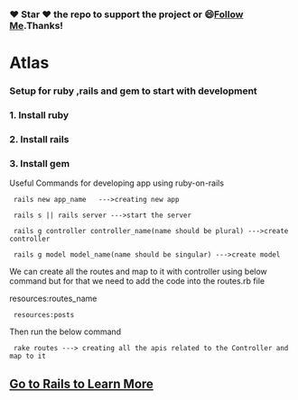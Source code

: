 
  ### :heart: Star :heart: the repo to support the project or :smile:[Follow Me](https://github.com/harsh6768).Thanks!

# Atlas
### Setup for ruby ,rails and gem to start with development

### 1. Install ruby
### 2. Install rails
### 3. Install gem 

Useful Commands for developing app using ruby-on-rails

     rails new app_name   --->creating new app 
     
     rails s || rails server --->start the server 
     
     rails g controller controller_name(name should be plural) --->create controller
     
     rails g model model_name(name should be singular) --->create model
     
We can create all the routes and map to it with controller using below command but for that we need to add the code into the routes.rb file

 resources:routes_name 
 
     resources:posts


Then run the below command

     rake routes ---> creating all the apis related to the Controller and map to it 
     

## [Go to Rails to Learn More](https://guides.rubyonrails.org/getting_started.html)

